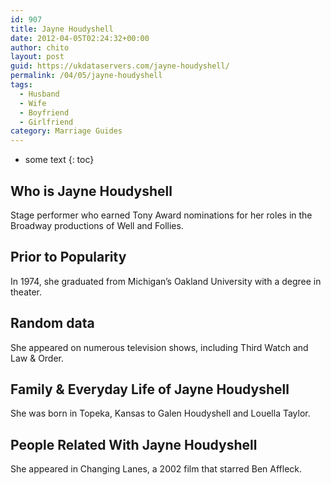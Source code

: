 ```yaml
---
id: 907
title: Jayne Houdyshell
date: 2012-04-05T02:24:32+00:00
author: chito
layout: post
guid: https://ukdataservers.com/jayne-houdyshell/
permalink: /04/05/jayne-houdyshell
tags:
  - Husband
  - Wife
  - Boyfriend
  - Girlfriend
category: Marriage Guides
---
```


* some text
{: toc}
          
          
## Who is  Jayne Houdyshell
                  
                  
                  
Stage performer who earned Tony Award nominations for her roles in the Broadway productions of Well and Follies.
                  
                
                
                
## Prior to Popularity 
                  
                  
                  
In 1974, she graduated from Michigan&#8217;s Oakland University with a degree in theater.
                  
                
                
                
## Random data 
                  
                  
                  
She appeared on numerous television shows, including Third Watch and Law & Order.
                  
                
                
                
## Family & Everyday Life of Jayne Houdyshell
                  
                  
                  
She was born in Topeka, Kansas to Galen Houdyshell and Louella Taylor.
                  
                
                
                
## People Related With  Jayne Houdyshell
                  
                  
                  
She appeared in Changing Lanes, a 2002 film that starred Ben Affleck.
                  
                
              
            
          
          
          
    
    
  
